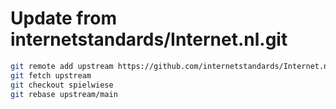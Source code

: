 # Update from internetstandards/Internet.nl.git  

```sh
git remote add upstream https://github.com/internetstandards/Internet.nl.git
git fetch upstream
git checkout spielwiese
git rebase upstream/main
``` 
